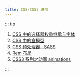 ```yaml
---
title: CSS/CSS3 进阶
---
```


::: tip

1. [CSS 中的选择器权重继承与字体](./css_one.md)
2. [CSS 中的盒模型](./css_two.md)
3. [CSS 预处理器--SASS](./sass.md)
4. [Rem 布局](./rem.md)
5. [CSS3 系列之动画 animations](./animations.md)

:::

